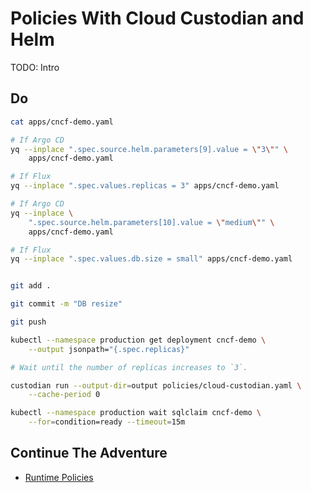 # Policies With Cloud Custodian and Helm

TODO: Intro

## Do

```bash
cat apps/cncf-demo.yaml

# If Argo CD
yq --inplace ".spec.source.helm.parameters[9].value = \"3\"" \
    apps/cncf-demo.yaml

# If Flux
yq --inplace ".spec.values.replicas = 3" apps/cncf-demo.yaml

# If Argo CD
yq --inplace \
    ".spec.source.helm.parameters[10].value = \"medium\"" \
    apps/cncf-demo.yaml

# If Flux
yq --inplace ".spec.values.db.size = small" apps/cncf-demo.yaml


git add .

git commit -m "DB resize"

git push

kubectl --namespace production get deployment cncf-demo \
    --output jsonpath="{.spec.replicas}"

# Wait until the number of replicas increases to `3`.

custodian run --output-dir=output policies/cloud-custodian.yaml \
    --cache-period 0

kubectl --namespace production wait sqlclaim cncf-demo \
    --for=condition=ready --timeout=15m
```

## Continue The Adventure

* [Runtime Policies](../runtime-policies/README.md)
